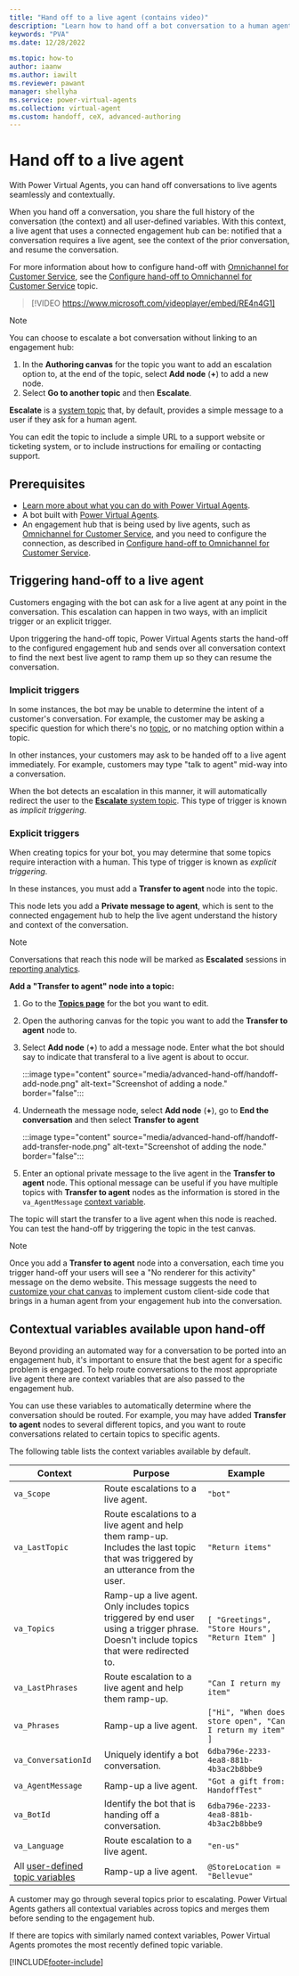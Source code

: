 ```yaml
---
title: "Hand off to a live agent (contains video)"
description: "Learn how to hand off a bot conversation to a human agent, complete with context and conversation history."
keywords: "PVA"
ms.date: 12/28/2022

ms.topic: how-to
author: iaanw 
ms.author: iawilt
ms.reviewer: pawant
manager: shellyha
ms.service: power-virtual-agents
ms.collection: virtual-agent
ms.custom: handoff, ceX, advanced-authoring
---
```


# Hand off to a live agent

With Power Virtual Agents, you can hand off conversations to live agents seamlessly and contextually.

When you hand off a conversation, you share the full history of the conversation (the context) and all user-defined variables. With this context, a live agent that uses a connected engagement hub can be: notified that a conversation requires a live agent, see the context of the prior conversation, and resume the conversation.

For more information about how to configure hand-off with [Omnichannel for Customer Service](/dynamics365/customer-service/configure-bot-virtual-agent), see the [Configure hand-off to Omnichannel for Customer Service](configuration-hand-off-omnichannel.md) topic.

>
> [!VIDEO https://www.microsoft.com/videoplayer/embed/RE4n4G1]
>

> [!NOTE]
> You can choose to escalate a bot conversation without linking to an engagement hub:
>
> 1. In the **Authoring canvas** for the topic you want to add an escalation option to, at the end of the topic, select **Add node** (**+**) to add a new node.
> 1. Select **Go to another topic** and then **Escalate**.
>
> **Escalate** is a [system topic](authoring-create-edit-topics.md#use-system-and-sample-topics) that, by default, provides a simple message to a user if they ask for a human agent.
>
> You can edit the topic to include a simple URL to a support website or ticketing system, or to include instructions for emailing or contacting support.

## Prerequisites

- [Learn more about what you can do with Power Virtual Agents](fundamentals-what-is-power-virtual-agents.md).
- A bot built with [Power Virtual Agents](https://aka.ms/TryPVA).
- An engagement hub that is being used by live agents, such as [Omnichannel for Customer Service](/dynamics365/omnichannel/try-channels), and you need to configure the connection, as described in [Configure hand-off to Omnichannel for Customer Service](configuration-hand-off-omnichannel.md).

## Triggering hand-off to a live agent

Customers engaging with the bot can ask for a live agent at any point in the conversation. This escalation can happen in two ways, with an implicit trigger or an explicit trigger.

Upon triggering the hand-off topic, Power Virtual Agents starts the hand-off to the configured engagement hub and sends over all conversation context to find the next best live agent to ramp them up so they can resume the conversation.

### Implicit triggers

In some instances, the bot may be unable to determine the intent of a customer's conversation. For example, the customer may be asking a specific question for which there's no [topic](./authoring-create-edit-topics.md), or no matching option within a topic.

In other instances, your customers may ask to be handed off to a live agent immediately. For example, customers may type "talk to agent" mid-way into a conversation.

When the bot detects an escalation in this manner, it will automatically redirect the user to the [**Escalate** system topic](authoring-create-edit-topics.md). This type of trigger is known as _implicit triggering_.

### Explicit triggers

When creating topics for your bot, you may determine that some topics require interaction with a human. This type of trigger is known as _explicit triggering_.

In these instances, you must add a **Transfer to agent** node into the topic.

This node lets you add a **Private message to agent**, which is sent to the connected engagement hub to help the live agent understand the history and context of the conversation.

> [!NOTE]
> Conversations that reach this node will be marked as **Escalated** sessions in [reporting analytics](./analytics-overview.md).

**Add a "Transfer to agent" node into a topic:**

1. Go to the [**Topics page**](./authoring-create-edit-topics.md) for the bot you want to edit.

1. Open the authoring canvas for the topic you want to add the **Transfer to agent** node to.

1. Select **Add node** (**+**) to add a message node. Enter what the bot should say to indicate that transferal to a live agent is about to occur.

    :::image type="content" source="media/advanced-hand-off/handoff-add-node.png" alt-text="Screenshot of adding a node." border="false":::

1. Underneath the message node, select **Add node** (**+**), go to **End the conversation** and then select **Transfer to agent**

    :::image type="content" source="media/advanced-hand-off/handoff-add-transfer-node.png" alt-text="Screenshot of adding the node." border="false":::

1. Enter an optional private message to the live agent in the **Transfer to agent** node. This optional message can be useful if you have multiple topics with **Transfer to agent** nodes as the information is stored in the `va_AgentMessage` [context variable](#contextual-variables-available-upon-hand-off).

The topic will start the transfer to a live agent when this node is reached. You can test the hand-off by triggering the topic in the test canvas.

> [!NOTE]
> Once you add a **Transfer to agent** node into a conversation, each time you trigger hand-off your users will see a "No renderer for this activity" message on the demo website. This message suggests the need to [customize your chat canvas](./customize-default-canvas.md) to implement custom client-side code that brings in a human agent from your engagement hub into the conversation.

## Contextual variables available upon hand-off

Beyond providing an automated way for a conversation to be ported into an engagement hub, it's important to ensure that the best agent for a specific problem is engaged. To help route conversations to the most appropriate live agent there are context variables that are also passed to the engagement hub.

You can use these variables to automatically determine where the conversation should be routed. For example, you may have added **Transfer to agent** nodes to several different topics, and you want to route conversations related to certain topics to specific agents.

The following table lists the context variables available by default.

| Context                               | Purpose                                                                                                                                  | Example                                                   |
| ------------------------------------- | ---------------------------------------------------------------------------------------------------------------------------------------- | --------------------------------------------------------- |
| `va_Scope`                            | Route escalations to a live agent.                                                                                                       | `"bot"`                                                   |
| `va_LastTopic`                        | Route escalations to a live agent and help them ramp-up. Includes the last topic that was triggered by an utterance from the user.       | `"Return items"`                                          |
| `va_Topics`                           | Ramp-up a live agent. Only includes topics triggered by end user using a trigger phrase. Doesn't include topics that were redirected to. | `[ "Greetings", "Store Hours", "Return Item" ]`           |
| `va_LastPhrases`                      | Route escalation to a live agent and help them ramp-up.                                                                                  | `"Can I return my item"`                                  |
| `va_Phrases`                          | Ramp-up a live agent.                                                                                                                    | `["Hi", "When does store open", "Can I return my item" ]` |
| `va_ConversationId`                   | Uniquely identify a bot conversation.                                                                                                    | `6dba796e-2233-4ea8-881b-4b3ac2b8bbe9`                    |
| `va_AgentMessage`                     | Ramp-up a live agent.                                                                                                                    | `"Got a gift from: HandoffTest"`                          |
| `va_BotId`                            | Identify the bot that is handing off a conversation.                                                                                     | `6dba796e-2233-4ea8-881b-4b3ac2b8bbe9`                    |
| `va_Language`                         | Route escalation to a live agent.                                                                                                        | `"en-us"`                                                 |
| All [user-defined topic variables][1] | Ramp-up a live agent.                                                                                                                    | `@StoreLocation = "Bellevue"`                             |

[1]: authoring-variables.md

A customer may go through several topics prior to escalating. Power Virtual Agents gathers all contextual variables across topics and merges them before sending to the engagement hub.

If there are topics with similarly named context variables, Power Virtual Agents promotes the most recently defined topic variable.

[!INCLUDE[footer-include](includes/footer-banner.md)]

